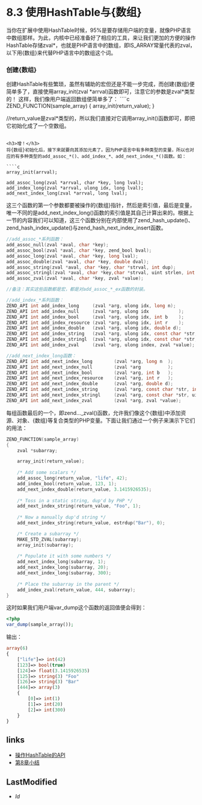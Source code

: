 # 8.3 使用HashTable与{数组} 

当你在扩展中使用HashTable时候，95%是要存储用户端的变量，就像PHP语言中数组那样。为此，内核中已经准备好了相应的工具，来让我们更加的方便的操作HashTable存储zval*，也就是PHP语言中的数组，即IS_ARRAY常量代表的zval，以下用{数组}来代替PHP语言中的数组这个词。

<h3>创建{数组}</h3>
创建HashTable有些繁琐，虽然有辅助的宏但还是不能一步完成，而创建{数组}便简单多了，直接使用array_init(zval *arrval)函数即可，注意它的参数是zval*类型的！
这样，我们像用户端返回数组便简单多了：
````c
ZEND_FUNCTION(sample_array)
{
	array_init(return_value);
}

//return_value是zval*类型的，所以我们直接对它调用array_init()函数即可，即把它初始化成了一个空数组。

````

<h3>增！</h3>
将{数组}初始化后，接下来就要向其添加元素了。因为PHP语言中有多种类型的变量，所以也对应的有多种类型的add_assoc_*()、add_index_*、add_next_index_*()函数。如：

````c
array_init(arrval);

add_assoc_long(zval *arrval, char *key, long lval);
add_index_long(zval *arrval, ulong idx, long lval);
add_next_index_long(zval *arrval, long lval);

````

这三个函数的第一个参数都要被操作的{数组}指针，然后是索引值，最后是变量，唯一不同的是add_next_index_long()函数的索引值是其自己计算出来的。根据上一节的内容我们可以知道，这三个函数分别在内部使用了zend_hash_update()、zend_hash_index_update()与zend_hash_next_index_insert函数。

````c
//add_assoc_*系列函数：
add_assoc_null(zval *aval, char *key);
add_assoc_bool(zval *aval, char *key, zend_bool bval);
add_assoc_long(zval *aval, char *key, long lval);
add_assoc_double(zval *aval, char *key, double dval);
add_assoc_string(zval *aval, char *key, char *strval, int dup);
add_assoc_stringl(zval *aval, char *key,char *strval, uint strlen, int dup);
add_assoc_zval(zval *aval, char *key, zval *value);

//备注：其实这些函数都是宏，都是对add_assoc_*_ex函数的封装。

//add_index_*系列函数：
ZEND_API int add_index_long		(zval *arg, ulong idx, long n);
ZEND_API int add_index_null		(zval *arg, ulong idx			);
ZEND_API int add_index_bool		(zval *arg, ulong idx, int b	);
ZEND_API int add_index_resource	(zval *arg, ulong idx, int r	);
ZEND_API int add_index_double	(zval *arg, ulong idx, double d);
ZEND_API int add_index_string	(zval *arg, ulong idx, const char *str, int duplicate);
ZEND_API int add_index_stringl	(zval *arg, ulong idx, const char *str, uint length, int duplicate);
ZEND_API int add_index_zval		(zval *arg, ulong index, zval *value);

//add_next_index_long函数：
ZEND_API int add_next_index_long		(zval *arg, long n	);
ZEND_API int add_next_index_null		(zval *arg			);
ZEND_API int add_next_index_bool		(zval *arg, int b	);
ZEND_API int add_next_index_resource	(zval *arg, int r	);
ZEND_API int add_next_index_double		(zval *arg, double d);
ZEND_API int add_next_index_string		(zval *arg, const char *str, int duplicate);
ZEND_API int add_next_index_stringl		(zval *arg, const char *str, uint length, int duplicate);
ZEND_API int add_next_index_zval		(zval *arg, zval *value);

````
每组函数最后的一个，即zend..._zval()函数，允许我们像这个{数组}中添加资源、对象、{数组}等复合类型的PHP变量。下面让我们通过一个例子来演示下它们的用法：
````c
ZEND_FUNCTION(sample_array)
{
	zval *subarray;

	array_init(return_value);
	
	/* Add some scalars */
	add_assoc_long(return_value, "life", 42);
	add_index_bool(return_value, 123, 1);
	add_next_index_double(return_value, 3.1415926535);
	
	/* Toss in a static string, dup'd by PHP */
	add_next_index_string(return_value, "Foo", 1);
	
	/* Now a manually dup'd string */
	add_next_index_string(return_value, estrdup("Bar"), 0);

	/* Create a subarray */
	MAKE_STD_ZVAL(subarray);
	array_init(subarray);
	
	/* Populate it with some numbers */
	add_next_index_long(subarray, 1);
	add_next_index_long(subarray, 20);
	add_next_index_long(subarray, 300);
	
	/* Place the subarray in the parent */
	add_index_zval(return_value, 444, subarray);
}

````
这时如果我们用户端var_dump这个函数的返回值便会得到：
````php
<?php
var_dump(sample_array());

````
输出：
````php
array(6)
{
	["life"]=> int(42)
	[123]=> bool(true)
	[124]=> float(3.1415926535)
	[125]=> string(3) "Foo"
	[126]=> string(3) "Bar"
	[444]=> array(3)
	{
		[0]=> int(1)
		[1]=> int(20)
		[2]=> int(300)
	}
}

````


## links
   * [操作HashTable的API](<8.2.md>)
   * [第8章小结](<8.4.md>)

## LastModified 
   * $Id$

